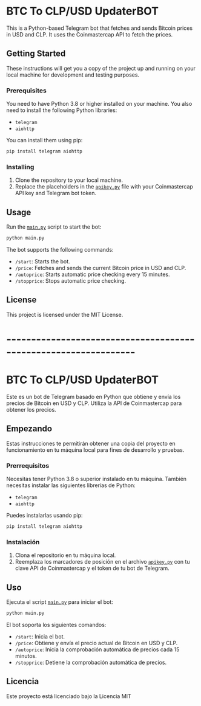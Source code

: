 # BTC To CLP/USD UpdaterBOT

This is a Python-based Telegram bot that fetches and sends Bitcoin prices in USD and CLP. It uses the Coinmastercap API to fetch the prices.

## Getting Started

These instructions will get you a copy of the project up and running on your local machine for development and testing purposes.

### Prerequisites

You need to have Python 3.8 or higher installed on your machine. You also need to install the following Python libraries:

- `telegram`
- `aiohttp`

You can install them using pip:

```sh
pip install telegram aiohttp
```

### Installing

1. Clone the repository to your local machine.
2. Replace the placeholders in the [`apikey.py`](command:_github.copilot.openSymbolInFile?%5B%22apikey.py%22%2C%22apikey.py%22%5D "apikey.py") file with your Coinmastercap API key and Telegram bot token.

## Usage

Run the [`main.py`](command:_github.copilot.openSymbolInFile?%5B%22main.py%22%2C%22main.py%22%5D "main.py") script to start the bot:

```sh
python main.py
```

The bot supports the following commands:

- `/start`: Starts the bot.
- `/price`: Fetches and sends the current Bitcoin price in USD and CLP.
- `/autoprice`: Starts automatic price checking every 15 minutes.
- `/stopprice`: Stops automatic price checking.


## License

This project is licensed under the MIT License.

# ----------------------------------------------------------------

# BTC To CLP/USD UpdaterBOT

Este es un bot de Telegram basado en Python que obtiene y envía los precios de Bitcoin en USD y CLP. Utiliza la API de Coinmastercap para obtener los precios.

## Empezando

Estas instrucciones te permitirán obtener una copia del proyecto en funcionamiento en tu máquina local para fines de desarrollo y pruebas.

### Prerrequisitos

Necesitas tener Python 3.8 o superior instalado en tu máquina. También necesitas instalar las siguientes librerías de Python:

- `telegram`
- `aiohttp`

Puedes instalarlas usando pip:

```sh
pip install telegram aiohttp
```

### Instalación

1. Clona el repositorio en tu máquina local.
2. Reemplaza los marcadores de posición en el archivo [`apikey.py`](command:_github.copilot.openSymbolInFile?%5B%22apikey.py%22%2C%22apikey.py%22%5D "apikey.py") con tu clave API de Coinmastercap y el token de tu bot de Telegram.

## Uso

Ejecuta el script [`main.py`](command:_github.copilot.openSymbolInFile?%5B%22main.py%22%2C%22main.py%22%5D "main.py") para iniciar el bot:

```sh
python main.py
```

El bot soporta los siguientes comandos:

- `/start`: Inicia el bot.
- `/price`: Obtiene y envía el precio actual de Bitcoin en USD y CLP.
- `/autoprice`: Inicia la comprobación automática de precios cada 15 minutos.
- `/stopprice`: Detiene la comprobación automática de precios.


## Licencia

Este proyecto está licenciado bajo la Licencia MIT

